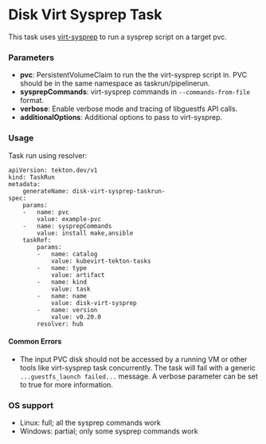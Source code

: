 # Disk Virt Sysprep Task

This task uses [virt-sysprep](https://libguestfs.org/virt-sysprep.1.html) to run a sysprep script on a target pvc.

### Parameters

- **pvc**: PersistentVolumeClaim to run the the virt-sysprep script in. PVC should be in the same namespace as taskrun/pipelinerun.
- **sysprepCommands**: virt-sysprep commands in `--commands-from-file` format.
- **verbose**: Enable verbose mode and tracing of libguestfs API calls.
- **additionalOptions**: Additional options to pass to virt-sysprep.

### Usage

Task run using resolver:
```
apiVersion: tekton.dev/v1
kind: TaskRun
metadata:
    generateName: disk-virt-sysprep-taskrun-
spec:
    params:
    -   name: pvc
        value: example-pvc
    -   name: sysprepCommands
        value: install make,ansible
    taskRef:
        params:
        -   name: catalog
            value: kubevirt-tekton-tasks
        -   name: type
            value: artifact
        -   name: kind
            value: task
        -   name: name
            value: disk-virt-sysprep
        -   name: version
            value: v0.20.0
        resolver: hub
```

#### Common Errors

- The input PVC disk should not be accessed by a running VM or other tools like virt-sysprep task concurrently.
The task will fail with a generic `...guestfs_launch failed...` message.
A verbose parameter can be set to true for more information.

### OS support

- Linux: full; all the sysprep commands work
- Windows: partial; only some sysprep commands work
